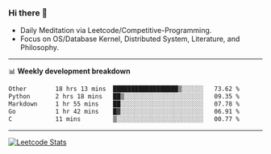 ### Hi there 👋
* Daily Meditation via Leetcode/Competitive-Programming.
* Focus on OS/Database Kernel, Distributed System, Literature, and Philosophy.

-------

📊 **Weekly development breakdown**
<!--START_SECTION:waka-->

```txt
Other        18 hrs 13 mins  ██████████████████▒░░░░░░   73.62 %
Python       2 hrs 18 mins   ██▒░░░░░░░░░░░░░░░░░░░░░░   09.35 %
Markdown     1 hr 55 mins    ██░░░░░░░░░░░░░░░░░░░░░░░   07.78 %
Go           1 hr 42 mins    █▓░░░░░░░░░░░░░░░░░░░░░░░   06.91 %
C            11 mins         ▒░░░░░░░░░░░░░░░░░░░░░░░░   00.77 %
```

<!--END_SECTION:waka-->

-------

[![Leetcode Stats](https://leetcard.jacoblin.cool/hzhang413?font=Fira+Mono)](https://leetcode.com/fxrc)
<!-- ![image](./cyberpunk-ghost-in-the-shell.gif)
![image](./gis-archive.png) -->
